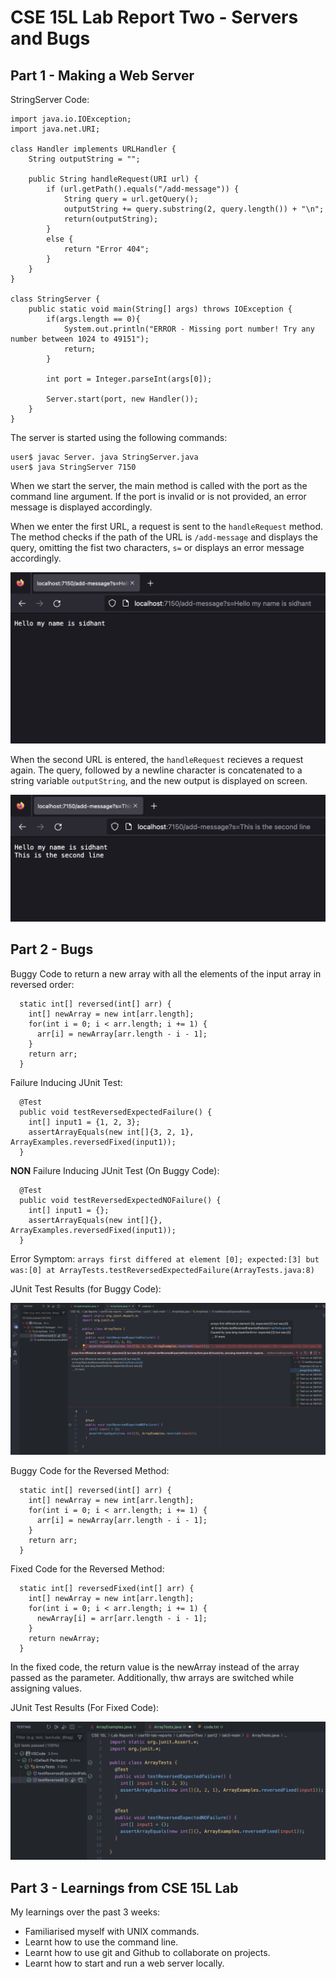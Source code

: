 # **CSE 15L Lab Report Two - Servers and Bugs**

## Part 1 - Making a Web Server

StringServer Code:
```
import java.io.IOException;
import java.net.URI;

class Handler implements URLHandler {
    String outputString = "";

    public String handleRequest(URI url) {
        if (url.getPath().equals("/add-message")) {
            String query = url.getQuery();
            outputString += query.substring(2, query.length()) + "\n";
            return(outputString);
        }
        else {
            return "Error 404";
        }
    }
}

class StringServer {
    public static void main(String[] args) throws IOException {
        if(args.length == 0){
            System.out.println("ERROR - Missing port number! Try any number between 1024 to 49151");
            return;
        }

        int port = Integer.parseInt(args[0]);

        Server.start(port, new Handler());
    }
}
```

The server is started using the following commands:
```
user$ javac Server. java StringServer.java
user$ java StringServer 7150
```
When we start the server, the main method is called with the port as the command line argument. If the port is invalid or is not provided, an error message is displayed accordingly. 

When we enter the first URL, a request is sent to the `handleRequest` method. The method checks if the path of the URL is `/add-message` and displays the query, omitting the fist two characters, `s=` or displays an error message accordingly.

![Image](Screenshots/ServerSCOne.png)


When the second URL is entered, the `handleRequest` recieves a request again. The query, followed by a newline character is concatenated to a string variable `outputString`, and the new output is displayed on screen. 

![Image](Screenshots/ServerSCTwo.png)

## Part 2 - Bugs

Buggy Code to return a new array with all the elements of the input array in reversed order:
```
  static int[] reversed(int[] arr) {
    int[] newArray = new int[arr.length];
    for(int i = 0; i < arr.length; i += 1) {
      arr[i] = newArray[arr.length - i - 1];
    }
    return arr;
  }
```

Failure Inducing JUnit Test:
```
  @Test
  public void testReversedExpectedFailure() {
    int[] input1 = {1, 2, 3};
    assertArrayEquals(new int[]{3, 2, 1}, ArrayExamples.reversedFixed(input1));
  }
```

**NON** Failure Inducing JUnit Test (On Buggy Code): 
```
  @Test
  public void testReversedExpectedNOFailure() {
    int[] input1 = {};
    assertArrayEquals(new int[]{}, ArrayExamples.reversedFixed(input1));
  }
```

Error Symptom: `arrays first differed at element [0]; expected:[3] but was:[0] at ArrayTests.testReversedExpectedFailure(ArrayTests.java:8)`

JUnit Test Results (for Buggy Code):

![Image](Screenshots/JUnit.png)

Buggy Code for the Reversed Method:
```
  static int[] reversed(int[] arr) {
    int[] newArray = new int[arr.length];
    for(int i = 0; i < arr.length; i += 1) {
      arr[i] = newArray[arr.length - i - 1];
    }
    return arr;
  }
```

Fixed Code for the Reversed Method:
```
  static int[] reversedFixed(int[] arr) {
    int[] newArray = new int[arr.length];
    for(int i = 0; i < arr.length; i += 1) {
      newArray[i] = arr[arr.length - i - 1];
    }
    return newArray;
  }
```

In the fixed code, the return value is the newArray instead of the array passed as the parameter. Additionally, thw arrays are switched while assigning values. 

JUnit Test Results (For Fixed Code):

![Image](Screenshots/FixedJUnit.png)

## Part 3 - Learnings from CSE 15L Lab

My learnings over the past 3 weeks:
- Familiarised myself with UNIX commands. 
- Learnt how to use the command line.  
- Learnt how to use git and Github to collaborate on projects. 
- Learnt how to start and run a web server locally. 
